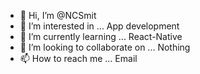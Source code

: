 - 👋 Hi, I’m @NCSmit
- 👀 I’m interested in ... App development
- 🌱 I’m currently learning ... React-Native
- 💞️ I’m looking to collaborate on ... Nothing
- 📫 How to reach me ... Email

<!---
NCSmit/NCSmit is a ✨ special ✨ repository because its `README.md` (this file) appears on your GitHub profile.
You can click the Preview link to take a look at your changes.
--->
